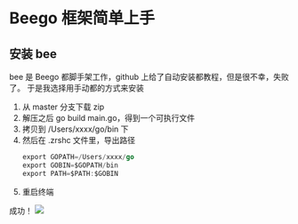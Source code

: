 # Beego 框架简单上手

## 安装 bee
bee 是 Beego 都脚手架工作，github 上给了自动安装都教程，但是很不幸，失败了。
于是我选择用手动都的方式来安装
1. 从 master 分支下载 zip
2. 解压之后 go build main.go，得到一个可执行文件
3. 拷贝到 /Users/xxxx/go/bin 下
4. 然后在 .zrshc 文件里，导出路径
   ```go
   export GOPATH=/Users/xxxx/go
   export GOBIN=$GOPATH/bin
   export PATH=$PATH:$GOBIN
   ```
5. 重启终端

成功！
![](https://tva1.sinaimg.cn/large/0081Kckwgy1gkc6tzj30qj3070072dg5.jpg)



